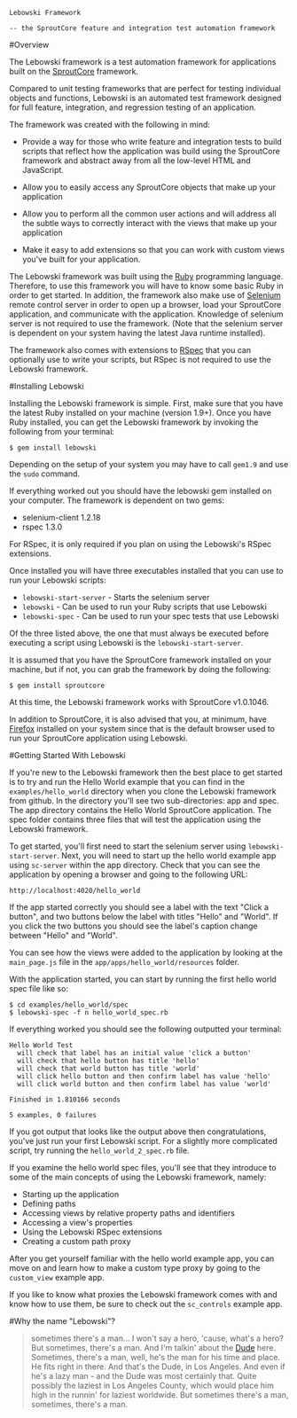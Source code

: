     Lebowski Framework
  
    -- the SproutCore feature and integration test automation framework

#Overview

The Lebowski framework is a test automation framework for applications built on the 
[SproutCore](http://www.sproutcore.com/) framework. 

Compared to unit testing frameworks that are perfect for testing individual objects
and functions, Lebowski is an automated test framework designed for full 
feature, integration, and regression testing of an application. 

The framework was created with the following in mind:

  * Provide a way for those who write feature and integration tests to build scripts 
    that reflect how the application was build using the SproutCore framework and
    abstract away from all the low-level HTML and JavaScript.

  * Allow you to easily access any SproutCore objects that make up your application
    
  * Allow you to perform all the common user actions and will address all the subtle 
    ways to correctly interact with the views that make up your application
    
  * Make it easy to add extensions so that you can work with custom views you've
    built for your application.

The Lebowski framework was built using the [Ruby](http://www.ruby-lang.org/en/) programming language. 
Therefore, to use this framework you will have to know some basic Ruby in order to get started. 
In addition, the framework also make use of [Selenium](http://seleniumhq.org/) remote control server 
in order to open up a browser, load your SproutCore application, and communicate with the application. 
Knowledge of selenium server is not required to use the framework. (Note that the selenium server is
dependent on your system having the latest Java runtime installed). 

The framework also comes with extensions to [RSpec](http://rspec.info/) that you can optionally use to 
write your scripts, but RSpec is not required to use the Lebowski framework. 

#Installing Lebowski

Installing the Lebowski framework is simple. First, make sure that you have the latest Ruby installed 
on your machine (version 1.9+). Once you have Ruby installed, you can get the Lebowski framework
by invoking the following from your terminal:

    $ gem install lebowski
    
Depending on the setup of your system you may have to call `gem1.9` and use the `sudo` command. 

If everything worked out you should have the lebowski gem installed on your computer. The framework is
dependent on two gems:

  * selenium-client 1.2.18
  * rspec 1.3.0

For RSpec, it is only required if you plan on using the Lebowski's RSpec extensions.

Once installed you will have three executables installed that you can use to run your
Lebowski scripts:

  * `lebowski-start-server` - Starts the selenium server
  * `lebowski` - Can be used to run your Ruby scripts that use Lebowski
  * `lebowski-spec` - Can be used to run your spec tests that use Lebowski

Of the three listed above, the one that must always be executed before executing a script
using Lebowski is the `lebowski-start-server`.

It is assumed that you have the SproutCore framework installed on your machine, but if not,
you can grab the framework by doing the following:

    $ gem install sproutcore
    
At this time, the Lebowski framework works with SproutCore v1.0.1046.

In addition to SproutCore, it is also advised that you, at minimum, have [Firefox](http://www.mozilla.com/en-US/firefox/personal.html) 
installed on your system since that is the default browser used to run your SproutCore application using
Lebowski.

#Getting Started With Lebowski

If you're new to the Lebowski framework then the best place to get started is to try
and run the Hello World example that you can find in the `examples/hello_world` directory when
you clone the Lebowski framework from github. In the directory you'll see two sub-directories: 
app and spec. The app directory contains the Hello World SproutCore application. The spec folder 
contains three files that will test the application using the Lebowski framework. 

To get started, you'll first need to start the selenium server using `lebowski-start-server`. 
Next, you will need to start up the hello world example app using `sc-server` within the app 
directory. Check that you can see the application by opening a browser and going to the 
following URL:

    http://localhost:4020/hello_world
  
If the app started correctly you should see a label with the text "Click a button", and
two buttons below the label with titles "Hello" and "World". If you click the two buttons
you should see the label's caption change between "Hello" and "World". 

You can see how the views were added to the application by looking at the `main_page.js` file 
in the `app/apps/hello_world/resources` folder. 

With the application started, you can start by running the first hello world spec file
like so:

    $ cd examples/hello_world/spec
    $ lebowski-spec -f n hello_world_spec.rb
  
If everything worked you should see the following outputted your terminal:

    Hello World Test
      will check that label has an initial value 'click a button'
      will check that hello button has title 'hello'
      will check that world button has title 'world'
      will click hello button and then confirm label has value 'hello'
      will click world button and then confirm label has value 'world'

    Finished in 1.810166 seconds

    5 examples, 0 failures

If you got output that looks like the output above then congratulations, you've just run 
your first Lebowski script. For a slightly more complicated script, try running the
`hello_world_2_spec.rb` file. 

If you examine the hello world spec files, you'll see that they introduce to
some of the main concepts of using the Lebowski framework, namely:

  * Starting up the application
  * Defining paths
  * Accessing views by relative property paths and identifiers
  * Accessing a view's properties
  * Using the Lebowski RSpec extensions
  * Creating a custom path proxy  

After you get yourself familiar with the hello world example app, you can move on and learn
how to make a custom type proxy by going to the `custom_view` example app. 

If you like to know what proxies the Lebowski framework comes with and know how to use them, 
be sure to check out the `sc_controls` example app.

#Why the name "Lebowski"?

> sometimes there's a man... I won't say a hero, 'cause, what's a hero? But sometimes, 
> there's a man. And I'm talkin' about the [Dude](http://www.imdb.com/title/tt0118715/) here. 
> Sometimes, there's a man, well, he's the man for his time and place. He fits right in there. 
> And that's the Dude, in Los Angeles. And even if he's a lazy man - and the Dude was most certainly 
> that. Quite possibly the laziest in Los Angeles County, which would place him high in the runnin' 
> for laziest worldwide. But sometimes there's a man, sometimes, there's a man.

